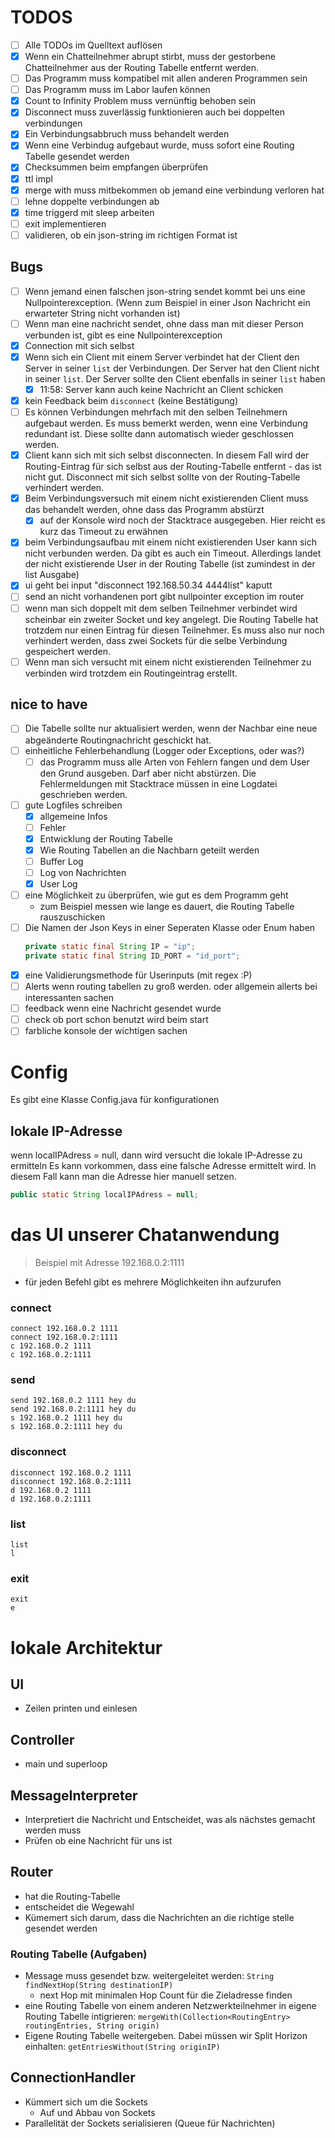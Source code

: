 # TODOS

- [ ] Alle TODOs im Quelltext auflösen
- [X] Wenn ein Chatteilnehmer abrupt stirbt, muss der gestorbene Chatteilnehmer aus der Routing Tabelle entfernt werden.
- [ ] Das Programm muss kompatibel mit allen anderen Programmen sein
- [ ] Das Programm muss im Labor laufen können
- [X] Count to Infinity Problem muss vernünftig behoben sein
- [X] Disconnect muss zuverlässig funktionieren auch bei doppelten verbindungen
- [X] Ein Verbindungsabbruch muss behandelt werden
- [X] Wenn eine Verbindug aufgebaut wurde, muss sofort eine Routing Tabelle gesendet werden
- [X] Checksummen beim empfangen überprüfen
- [X] ttl impl
- [X] merge with muss mitbekommen ob jemand eine verbindung verloren hat
- [ ] lehne doppelte verbindungen ab
- [X] time triggerd mit sleep arbeiten
- [ ] exit implementieren
- [ ] validieren, ob ein json-string im richtigen Format ist

## Bugs

- [ ] Wenn jemand einen falschen json-string sendet kommt bei uns eine Nullpointerexception. (Wenn zum Beispiel in einer Json Nachricht ein erwarteter String nicht vorhanden ist)
- [ ] Wenn man eine nachricht sendet, ohne dass man mit dieser Person verbunden ist, gibt es eine Nullpointerexception
- [X] Connection mit sich selbst
- [X] Wenn sich ein Client mit einem Server verbindet hat der Client den Server in seiner `list` der Verbindungen. Der Server hat den Client nicht in seiner `list`. Der Server sollte den Client ebenfalls in seiner `list` haben
  - [X] 11:58: Server kann auch keine Nachricht an Client schicken
- [X] kein Feedback beim `disconnect` (keine Bestätigung)
- [ ] Es können Verbindungen mehrfach mit den selben Teilnehmern aufgebaut werden. Es muss bemerkt werden, wenn eine Verbindung redundant ist. Diese sollte dann automatisch wieder geschlossen werden.
- [X] Client kann sich mit sich selbst disconnecten. In diesem Fall wird der Routing-Eintrag für sich selbst aus der Routing-Tabelle entfernt - das ist nicht gut. Disconnect mit sich selbst sollte von der Routing-Tabelle verhindert werden.
- [X] Beim Verbindungsversuch mit einem nicht existierenden Client muss das behandelt werden, ohne dass das Programm abstürzt
  - [X] auf der Konsole wird noch der Stacktrace ausgegeben. Hier reicht es kurz das Timeout zu erwähnen
- [X] beim Verbindungsaufbau mit einem nicht existierenden User kann sich nicht verbunden werden. Da gibt es auch ein Timeout. Allerdings landet der nicht existierende User in der Routing Tabelle (ist zumindest in der list Ausgabe)
- [X] ui geht bei input "disconnect 192.168.50.34 4444list" kaputt
- [ ] send an nicht vorhandenen port gibt nullpointer exception im router
- [ ] wenn man sich doppelt mit dem selben Teilnehmer verbindet wird scheinbar ein zweiter Socket und key angelegt. Die Routing Tabelle hat trotzdem nur einen Eintrag für diesen Teilnehmer. Es muss also nur noch verhindert werden, dass zwei Sockets für die selbe Verbindung gespeichert werden.
- [ ] Wenn man sich versucht mit einem nicht existierenden Teilnehmer zu verbinden wird trotzdem ein Routingeintrag erstellt.
## nice to have
- [ ] Die Tabelle sollte nur aktualisiert werden, wenn der Nachbar eine neue abgeänderte Routingnachricht geschickt hat.
- [ ] einheitliche Fehlerbehandlung (Logger oder Exceptions, oder was?)
  - [ ] das Programm muss alle Arten von Fehlern fangen und dem User den Grund ausgeben. Darf aber nicht abstürzen. Die Fehlermeldungen mit Stacktrace müssen in eine Logdatei geschrieben werden.
- [ ] gute Logfiles schreiben
  - [X] allgemeine Infos
  - [ ] Fehler
  - [X] Entwicklung der Routing Tabelle
  - [X] Wie Routing Tabellen an die Nachbarn geteilt werden
  - [ ] Buffer Log
  - [ ] Log von Nachrichten
  - [X] User Log
- [ ] eine Möglichkeit zu überprüfen, wie gut es dem Programm geht
  - zum Beispiel messen wie lange es dauert, die Routing Tabelle rauszuschicken
- [ ] Die Namen der Json Keys in einer Seperaten Klasse oder Enum haben
  ```java
  private static final String IP = "ip";
  private static final String ID_PORT = "id_port";
  ```
- [X] eine Validierungsmethode für Userinputs (mit regex :P)
- [ ] Alerts wenn routing tabellen zu groß werden. oder allgemein allerts bei interessanten sachen
- [ ] feedback wenn eine Nachricht gesendet wurde
- [ ] check ob port schon benutzt wird beim start
- [ ] farbliche konsole der wichtigen sachen

# Config

Es gibt eine Klasse Config.java für konfigurationen

## lokale IP-Adresse

wenn localIPAdress = null, dann wird versucht die lokale IP-Adresse zu ermitteln
Es kann vorkommen, dass eine falsche Adresse ermittelt wird.
In diesem Fall kann man die Adresse hier manuell setzen.

```java
public static String localIPAdress = null;
```

# das UI unserer Chatanwendung
> Beispiel mit Adresse 192.168.0.2:1111
- für jeden Befehl gibt es mehrere Möglichkeiten ihn aufzurufen
### connect
```
connect 192.168.0.2 1111
connect 192.168.0.2:1111
c 192.168.0.2 1111
c 192.168.0.2:1111
```

### send
```
send 192.168.0.2 1111 hey du
send 192.168.0.2:1111 hey du
s 192.168.0.2 1111 hey du
s 192.168.0.2:1111 hey du
```

### disconnect
```
disconnect 192.168.0.2 1111
disconnect 192.168.0.2:1111
d 192.168.0.2 1111
d 192.168.0.2:1111
```

### list
```
list
l
```
### exit
```
exit
e
```

# lokale Architektur

## UI

- Zeilen printen und einlesen

## Controller

- main und superloop

## MessageInterpreter

- Interpretiert die Nachricht und Entscheidet, was als nächstes gemacht werden muss
- Prüfen ob eine Nachricht für uns ist

## Router

- hat die Routing-Tabelle
- entscheidet die Wegewahl
- Kümemert sich darum, dass die Nachrichten an die richtige stelle gesendet werden

### Routing Tabelle (Aufgaben)

- Message muss gesendet bzw. weitergeleitet werden: `String findNextHop(String destinationIP)`
  - next Hop mit minimalen Hop Count für die Zieladresse finden
- eine Routing Tabelle von einem anderen Netzwerkteilnehmer in eigene Routing Tabelle intigrieren: `mergeWith(Collection<RoutingEntry> routingEntries, String origin)`
- Eigene Routing Tabelle weitergeben. Dabei müssen wir Split Horizon einhalten: `getEntriesWithout(String originIP)`

## ConnectionHandler

- Kümmert sich um die Sockets
  - Auf und Abbau von Sockets
- Parallelität der Sockets serialisieren (Queue für Nachrichten)
